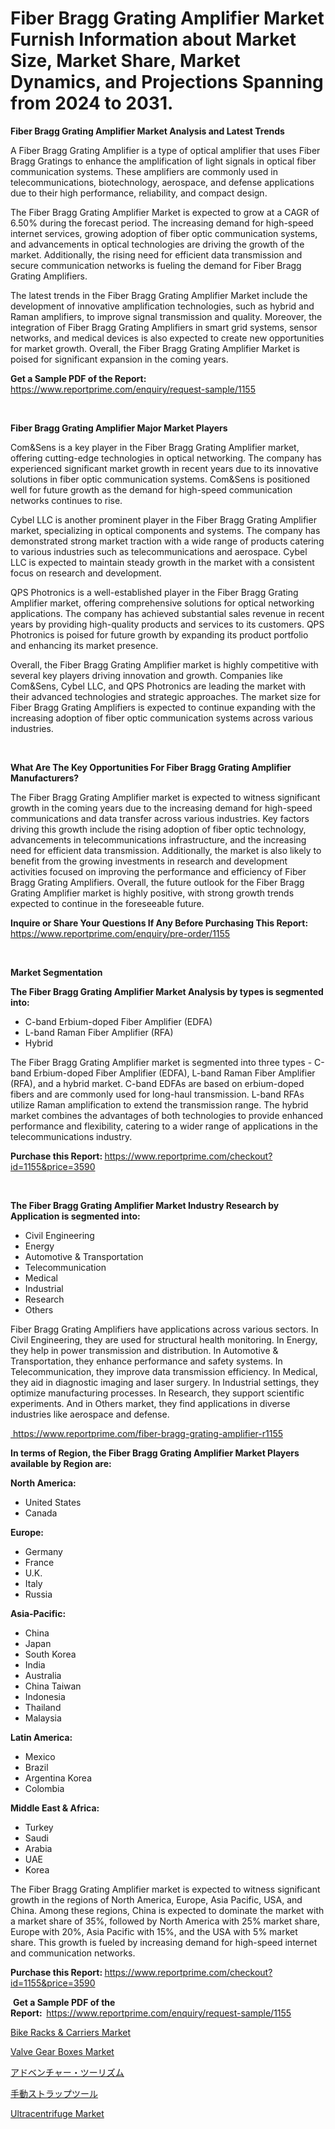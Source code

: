 <p><h1>Fiber Bragg Grating Amplifier Market Furnish Information about Market Size, Market Share, Market Dynamics, and Projections Spanning from 2024 to 2031.</h1></p><p><strong>Fiber Bragg Grating Amplifier Market Analysis and Latest Trends</strong></p>
<p><p>A Fiber Bragg Grating Amplifier is a type of optical amplifier that uses Fiber Bragg Gratings to enhance the amplification of light signals in optical fiber communication systems. These amplifiers are commonly used in telecommunications, biotechnology, aerospace, and defense applications due to their high performance, reliability, and compact design.</p><p>The Fiber Bragg Grating Amplifier Market is expected to grow at a CAGR of 6.50% during the forecast period. The increasing demand for high-speed internet services, growing adoption of fiber optic communication systems, and advancements in optical technologies are driving the growth of the market. Additionally, the rising need for efficient data transmission and secure communication networks is fueling the demand for Fiber Bragg Grating Amplifiers.</p><p>The latest trends in the Fiber Bragg Grating Amplifier Market include the development of innovative amplification technologies, such as hybrid and Raman amplifiers, to improve signal transmission and quality. Moreover, the integration of Fiber Bragg Grating Amplifiers in smart grid systems, sensor networks, and medical devices is also expected to create new opportunities for market growth. Overall, the Fiber Bragg Grating Amplifier Market is poised for significant expansion in the coming years.</p></p>
<p><strong>Get a Sample PDF of the Report:&nbsp;</strong> <a href="https://www.reportprime.com/enquiry/request-sample/1155">https://www.reportprime.com/enquiry/request-sample/1155</a></p>
<p>&nbsp;</p>
<p><strong>Fiber Bragg Grating Amplifier Major Market Players</strong></p>
<p><p>Com&Sens is a key player in the Fiber Bragg Grating Amplifier market, offering cutting-edge technologies in optical networking. The company has experienced significant market growth in recent years due to its innovative solutions in fiber optic communication systems. Com&Sens is positioned well for future growth as the demand for high-speed communication networks continues to rise.</p><p>Cybel LLC is another prominent player in the Fiber Bragg Grating Amplifier market, specializing in optical components and systems. The company has demonstrated strong market traction with a wide range of products catering to various industries such as telecommunications and aerospace. Cybel LLC is expected to maintain steady growth in the market with a consistent focus on research and development.</p><p>QPS Photronics is a well-established player in the Fiber Bragg Grating Amplifier market, offering comprehensive solutions for optical networking applications. The company has achieved substantial sales revenue in recent years by providing high-quality products and services to its customers. QPS Photronics is poised for future growth by expanding its product portfolio and enhancing its market presence.</p><p>Overall, the Fiber Bragg Grating Amplifier market is highly competitive with several key players driving innovation and growth. Companies like Com&Sens, Cybel LLC, and QPS Photronics are leading the market with their advanced technologies and strategic approaches. The market size for Fiber Bragg Grating Amplifiers is expected to continue expanding with the increasing adoption of fiber optic communication systems across various industries.</p></p>
<p>&nbsp;</p>
<p><strong>What Are The Key Opportunities For Fiber Bragg Grating Amplifier Manufacturers?</strong></p>
<p><p>The Fiber Bragg Grating Amplifier market is expected to witness significant growth in the coming years due to the increasing demand for high-speed communications and data transfer across various industries. Key factors driving this growth include the rising adoption of fiber optic technology, advancements in telecommunications infrastructure, and the increasing need for efficient data transmission. Additionally, the market is also likely to benefit from the growing investments in research and development activities focused on improving the performance and efficiency of Fiber Bragg Grating Amplifiers. Overall, the future outlook for the Fiber Bragg Grating Amplifier market is highly positive, with strong growth trends expected to continue in the foreseeable future.</p></p>
<p><strong>Inquire or Share Your Questions If Any Before Purchasing This Report:</strong> <a href="https://www.reportprime.com/enquiry/pre-order/1155">https://www.reportprime.com/enquiry/pre-order/1155</a></p>
<p>&nbsp;</p>
<p><strong>Market Segmentation</strong></p>
<p><strong>The Fiber Bragg Grating Amplifier Market Analysis by types is segmented into:</strong></p>
<p><ul><li>C-band Erbium-doped Fiber Amplifier (EDFA)</li><li>L-band Raman Fiber Amplifier (RFA)</li><li>Hybrid</li></ul></p>
<p><p>The Fiber Bragg Grating Amplifier market is segmented into three types - C-band Erbium-doped Fiber Amplifier (EDFA), L-band Raman Fiber Amplifier (RFA), and a hybrid market. C-band EDFAs are based on erbium-doped fibers and are commonly used for long-haul transmission. L-band RFAs utilize Raman amplification to extend the transmission range. The hybrid market combines the advantages of both technologies to provide enhanced performance and flexibility, catering to a wider range of applications in the telecommunications industry.</p></p>
<p><strong>Purchase this Report:&nbsp;</strong><a href="https://www.reportprime.com/checkout?id=1155&price=3590">https://www.reportprime.com/checkout?id=1155&price=3590</a></p>
<p>&nbsp;</p>
<p><strong>The Fiber Bragg Grating Amplifier Market Industry Research by Application is segmented into:</strong></p>
<p><ul><li>Civil Engineering</li><li>Energy</li><li>Automotive & Transportation</li><li>Telecommunication</li><li>Medical</li><li>Industrial</li><li>Research</li><li>Others</li></ul></p>
<p><p>Fiber Bragg Grating Amplifiers have applications across various sectors. In Civil Engineering, they are used for structural health monitoring. In Energy, they help in power transmission and distribution. In Automotive & Transportation, they enhance performance and safety systems. In Telecommunication, they improve data transmission efficiency. In Medical, they aid in diagnostic imaging and laser surgery. In Industrial settings, they optimize manufacturing processes. In Research, they support scientific experiments. And in Others market, they find applications in diverse industries like aerospace and defense.</p></p>
<p><a href="https://www.reportprime.com/fiber-bragg-grating-amplifier-r1155">&nbsp;https://www.reportprime.com/fiber-bragg-grating-amplifier-r1155</a></p>
<p><strong>In terms of Region, the Fiber Bragg Grating Amplifier Market Players available by Region are:</strong></p>
<p>
    <p> <strong> North America: </strong>
        <ul>
            <li>United States</li>
            <li>Canada</li>
        </ul>
        </p> 
    <p> <strong> Europe: </strong>
        <ul>
            <li>Germany</li>
            <li>France</li>
            <li>U.K.</li>
            <li>Italy</li>
            <li>Russia</li>
        </ul>
        </p> 
    <p> <strong> Asia-Pacific: </strong>
        <ul>
            <li>China</li>
            <li>Japan</li>
            <li>South Korea</li>
            <li>India</li>
            <li>Australia</li>
            <li>China Taiwan</li>
            <li>Indonesia</li>
            <li>Thailand</li>
            <li>Malaysia</li>
        </ul>
        </p> 
    <p> <strong> Latin America: </strong>
        <ul>
            <li>Mexico</li>
            <li>Brazil</li>
            <li>Argentina Korea</li>
            <li>Colombia</li>
        </ul>
        </p> 
    <p> <strong> Middle East & Africa: </strong>
        <ul>
            <li>Turkey</li>
            <li>Saudi</li>
            <li>Arabia</li>
            <li>UAE</li>
            <li>Korea</li>
        </ul>
    </p>
    </p>
<p><p>The Fiber Bragg Grating Amplifier market is expected to witness significant growth in the regions of North America, Europe, Asia Pacific, USA, and China. Among these regions, China is expected to dominate the market with a market share of 35%, followed by North America with 25% market share, Europe with 20%, Asia Pacific with 15%, and the USA with 5% market share. This growth is fueled by increasing demand for high-speed internet and communication networks.</p></p>
<p><strong>Purchase this Report: </strong><a href="https://www.reportprime.com/checkout?id=1155&price=3590">https://www.reportprime.com/checkout?id=1155&price=3590</a></p>
<p>&nbsp;<strong>Get a Sample PDF of the Report:&nbsp;&nbsp;</strong><a href="https://www.reportprime.com/enquiry/request-sample/1155">https://www.reportprime.com/enquiry/request-sample/1155</a></p>
<p><strong></strong></p>
<p><p><a href="https://www.linkedin.com/pulse/emerging-trends-bike-racks-amp-carriers-market-global-outlook-zk7kf">Bike Racks & Carriers Market</a></p><p><a href="https://medium.com/@audieyost/valve-gear-boxes-market-analysis-report-global-insights-by-region-type-worm-gear-bevel-gear-4c3f4497ee0a">Valve Gear Boxes Market</a></p><p><a href="https://medium.com/@jackparker654/%E6%AC%A1%E3%81%AE%E6%96%87%E7%AB%A0%E3%82%92%E6%97%A5%E6%9C%AC%E8%AA%9E%E3%81%AB%E7%BF%BB%E8%A8%B3%E3%81%99%E3%82%8B%E3%81%A8-%E8%A3%BD%E5%93%81%E3%82%BF%E3%82%A4%E3%83%97-%E5%BF%9C%E7%94%A8-%E5%9C%B0%E5%9F%9F-%E4%BC%81%E6%A5%AD%E5%88%A5%E3%81%AE%E3%82%B0%E3%83%AD%E3%83%BC%E3%83%90%E3%83%AB%E3%82%A2%E3%83%89%E3%83%99%E3%83%B3%E3%83%81%E3%83%A3%E3%83%BC%E3%83%84%E3%83%BC%E3%83%AA%E3%82%BA%E3%83%A0%E5%B8%82%E5%A0%B4-%E6%A5%AD%E7%95%8C%E3%82%BB%E3%82%B0%E3%83%A1%E3%83%B3%E3%83%88%E5%B1%95%E6%9C%9B-%E5%B8%82%E5%A0%B4%E8%A9%95%E4%BE%A1-%E7%AB%B6%E4%BA%89%E7%8A%B6%E6%B3%81-%E3%83%88%E3%83%AC%E3%83%B3%E3%83%89-%E3%81%8A%E3%82%88%E3%81%B3%E4%BA%88%E6%B8%AC-2024-2031-%E3%81%A8%E3%81%AA%E3%82%8A%E3%81%BE%E3%81%99-711cbfe7c717">アドベンチャー・ツーリズム</a></p><p><a href="https://medium.com/@jackparker654/%E3%83%9E%E3%83%8B%E3%83%A5%E3%82%A2%E3%83%AB%E7%B5%90%E6%9D%9F%E3%83%84%E3%83%BC%E3%83%AB%E5%B8%82%E5%A0%B4%E3%81%AE%E8%A6%8F%E6%A8%A1-%E6%88%90%E9%95%B7-%E3%81%9D%E3%81%97%E3%81%A6%E5%B8%82%E5%A0%B4%E3%82%BB%E3%82%B0%E3%83%A1%E3%83%B3%E3%83%86%E3%83%BC%E3%82%B7%E3%83%A7%E3%83%B3%E3%81%8A%E3%82%88%E3%81%B3%E5%9C%B0%E5%9F%9F%E5%88%A5%E3%82%A4%E3%83%B3%E3%82%B5%E3%82%A4%E3%83%88%E3%81%AB%E3%82%88%E3%82%8B%E6%A5%AD%E7%95%8C%E5%88%86%E6%9E%90-%E3%81%9D%E3%81%97%E3%81%A62031%E5%B9%B4%E3%81%BE%E3%81%A7%E3%81%AE%E4%BA%88%E6%B8%AC-7338770c57b9">手動ストラップツール</a></p><p><a href="https://issuu.com/reportprime-2/docs/ultracentrifuge-market-size-2030.pptx">Ultracentrifuge Market</a></p></p>
